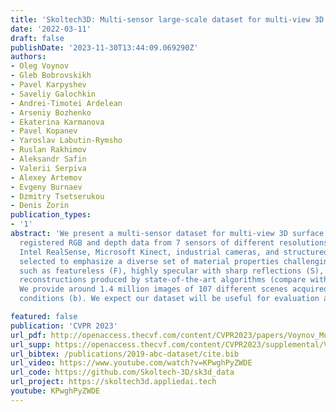 ```yaml
---
title: 'Skoltech3D: Multi-sensor large-scale dataset for multi-view 3D reconstruction'
date: '2022-03-11'
draft: false
publishDate: '2023-11-30T13:44:09.069290Z'
authors:
- Oleg Voynov
- Gleb Bobrovskikh
- Pavel Karpyshev
- Saveliy Galochkin
- Andrei-Timotei Ardelean
- Arseniy Bozhenko
- Ekaterina Karmanova
- Pavel Kopanev
- Yaroslav Labutin-Rymsho
- Ruslan Rakhimov
- Aleksandr Safin
- Valerii Serpiva
- Alexey Artemov
- Evgeny Burnaev
- Dzmitry Tsetserukou
- Denis Zorin
publication_types:
- '1'
abstract: 'We present a multi-sensor dataset for multi-view 3D surface reconstruction. It includes 
  registered RGB and depth data from 7 sensors of different resolutions and modalities (a): smartphones, 
  Intel RealSense, Microsoft Kinect, industrial cameras, and structured-light scanner. The scenes are 
  selected to emphasize a diverse set of material properties challenging for existing algorithms (c), 
  such as featureless (F), highly specular with sharp reflections (S), or translucent (T), as illustrated with
  reconstructions produced by state-of-the-art algorithms (compare with an “easy” object on the bottom right).
  We provide around 1.4 million images of 107 different scenes acquired from 100 viewing directions under 14 lighting
  conditions (b). We expect our dataset will be useful for evaluation and training of 3D reconstruction algorithms and for related tasks.'

featured: false
publication: 'CVPR 2023'
url_pdf: http://openaccess.thecvf.com/content/CVPR2023/papers/Voynov_Multi-Sensor_Large-Scale_Dataset_for_Multi-View_3D_Reconstruction_CVPR_2023_paper.pdf
url_supp: https://openaccess.thecvf.com/content/CVPR2023/supplemental/Voynov_Multi-Sensor_Large-Scale_Dataset_CVPR_2023_supplemental.pdf
url_bibtex: /publications/2019-abc-dataset/cite.bib
url_video: https://www.youtube.com/watch?v=KPwghPyZWDE 
url_code: https://github.com/Skoltech-3D/sk3d_data
url_project: https://skoltech3d.appliedai.tech
youtube: KPwghPyZWDE
---
```


